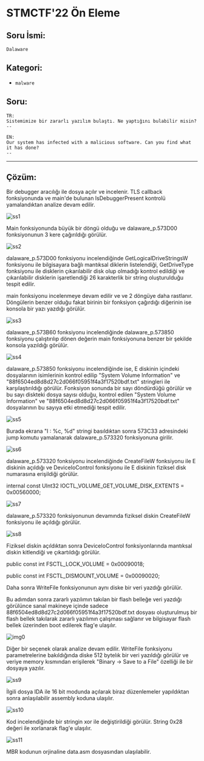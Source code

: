 # STMCTF'22 Ön Eleme

## Soru İsmi:
`Dalaware`


## Kategori:
- `malware`


## Soru:

```
TR:
Sistemimize bir zararlı yazılım bulaştı. Ne yaptığını bulabilir misin?
--

EN:
Our system has infected with a malicious software. Can you find what it has done?
--
```

---

## Çözüm:

Bir debugger aracılığı ile dosya açılır ve incelenir.
TLS callback fonksiyonunda ve main'de bulunan IsDebuggerPresent kontrolü yamalandıktan analize devam edilir.

![ss1](./solution/1.png "ss1")

Main fonksiyonunda büyük bir döngü olduğu ve dalaware_p.573D00 fonksiyonunun 3 kere çağırıldığı görülür.

![ss2](./solution/2.png "ss2")

dalaware_p.573D00 fonksiyonu incelendiğinde GetLogicalDriveStringsW fonksiyonu ile bilgisayara bağlı mantıksal diklerin listelendiği, GetDriveType fonksiyonu ile disklerin çıkarılabilir disk olup olmadığı kontrol edildiği ve çıkarılabilir disklerin işaretlendiği 26 karakterlik bir string oluşturulduğu tespit edilir.

main fonksiyonu incelenmeye devam edilir ve ve 2 döngüye daha rastlanır. Döngülerin benzer olduğu fakat birinin bir fonksiyon çağırdığı diğerinin ise konsola bir yazı yazdığı görülür.

![ss3](./solution/3.png "ss3")

dalaware_p.573B60 fonksiyonu incelendiğinde dalaware_p.573850 fonksiyonu çalıştırılıp dönen değerin main fonksiyonuna benzer bir şekilde konsola yazıldığı görülür.

![ss4](./solution/4.png "ss4")

dalaware_p.573850 fonksiyonu incelendiğinde ise, E diskinin içindeki dosyalarının isimlerinin kontrol edilip "System Volume Information" ve "88f6504ed8d8d27c2d066f05951f4a3f17520bdf.txt" stringleri ile karşılaştırıldığı görülür. Fonksiyon sonunda bir sayı döndürdüğü görülür ve bu sayı diskteki dosya sayısı olduğu, kontrol edilen "System Volume Information" ve "88f6504ed8d8d27c2d066f05951f4a3f17520bdf.txt" dosyalarının bu sayıya etki etmediği tespit edilir.

![ss5](./solution/5.png "ss5")

Burada ekrana "I : %c, %d" stringi basıldıktan sonra 573C33 adresindeki jump komutu yamalanarak dalaware_p.573320 fonksiyonuna girilir.

![ss6](./solution/6.png "ss6")

dalaware_p.573320 fonksiyonu incelendiğinde CreateFileW fonksiyonu ile E diskinin açıldığı ve DeviceIoControl fonksiyonu ile E diskinin fiziksel disk numarasına erişildiği görülür.

internal const UInt32 IOCTL_VOLUME_GET_VOLUME_DISK_EXTENTS = 0x00560000;

![ss7](./solution/7.png "ss7")

dalaware_p.573320 fonksiyonunun devamında fiziksel diskin CreateFileW fonksiyonu ile açıldığı görülür.

![ss8](./solution/8.png "ss8")


Fiziksel diskin açıldıktan sonra DeviceIoControl fonksiyonlarında mantıksal diskin kitlendiği ve çıkartıldığı görülür.

public const int FSCTL_LOCK_VOLUME = 0x00090018;

public const int FSCTL_DISMOUNT_VOLUME = 0x00090020;

Daha sonra WriteFile fonksiyonunun aynı diske bir veri yazdığı görülür.

Bu adımdan sonra zararlı yazılımın takılan bir flash belleğe veri yazdığı görülünce sanal makineye içinde sadece 88f6504ed8d8d27c2d066f05951f4a3f17520bdf.txt dosyası oluşturulmuş bir flash bellek takılarak zararlı yazılımın çalışması sağlanır ve bilgisayar flash bellek üzerinden boot edilerek flag'e ulaşılır.


![img0](./solution/img0.jpg "img0")

Diğer bir seçenek olarak analize devam edilir. WriteFile fonksiyonu parametrelerine bakıldığında diske 512 bytelık bir veri yazıldığı görülür ve veriye memory kısmından erişilerek "Binary -> Save to a File" özelliği ile bir dosyaya yazılır.

![ss9](./solution/9.png "ss9")

İlgili dosya IDA ile 16 bit modunda açılarak biraz düzenlemeler yapıldıktan sonra anlaşılabilir assembly koduna ulaşılır.

![ss10](./solution/10.png "ss10")

Kod incelendiğinde bir stringin xor ile değiştirildiği görülür.
String 0x28 değeri ile xorlanarak flag'e ulaşılır.

![ss11](./solution/11.png "ss11")

MBR kodunun orjinaline data.asm dosyasından ulaşılabilir.
